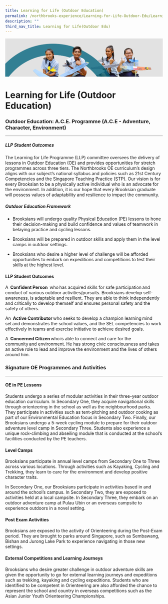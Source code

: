 ```yaml
---
title: Learning for Life (Outdoor Education)
permalink: /northbrooks-experience/Learning-for-Life-Outdoor-Edu/Learning-for-Life-Outdoor-Education/
description: ""
third_nav_title: Learning for Life(Outdoor Edu)
---
```

![](/images/northbrooks%20experience.jpg)

Learning for Life (Outdoor Education)
=====================================

### Outdoor Education: A.C.E. Programme (A.C.E - Adventure, Character, Environment)
----------------------------------------
##### LLP Student Outcomes

The Learning for Life Programme (LLP) committee oversees the delivery of lessons in Outdoor Education (OE) and provides opportunities for stretch programmes across three tiers. The Northbrooks OE curriculum’s design aligns with our subject’s national syllabus and policies such as 21st Century Competencies and the Singapore Teaching Practice (STP). Our vision is for every Brooksian to be a physically active individual who is an advocate for the environment. In addition, it is our hope that every Brooksian graduate will possess values of adaptability and resilience to impact the community.  

##### Outdoor Education Framework

* Brooksians will undergo quality Physical Education (PE) lessons to hone their decision-making and build confidence and values of teamwork in belaying practice and cycling lessons. 
* Brooksians will be prepared in outdoor skills and apply them in the level camps in outdoor settings. 

* Brooksians who desire a higher level of challenge will be afforded opportunities to embark on expeditions and competitions to test their skills at the highest level. 

#### LLP Student Outcomes

A  **Confident Person**  who has acquired skills for safe participation and conduct of various outdoor activities/pursuits. Brooksians develop self-awareness, is adaptable and resilient. They are able to think independently and critically to develop themself and ensures personal safety and the safety of others. 

An  **Active Contributor** who seeks to develop a champion learning mind set and demonstrates the school values, and the SEL competencies to work effectively in teams and exercise initiative to achieve desired goals. 

A  **Concerned Citizen** who is able to connect and care for the community and environment. He has strong civic consciousness and takes an active role to lead and improve the environment and the lives of others around him.

### Signature OE Programmes and Activities 
----------------------------------------

#### OE in PE Lessons

Students undergo a series of modular activities in their three-year outdoor education curriculum. In Secondary One, they acquire navigational skills through orienteering in the school as well as the neighbourhood parks. They participate in activities such as tent-pitching and outdoor cooking as part of our Environmental Education focus in Secondary Two. Finally, our Brooksians undergo a 5-week cycling module to prepare for their outdoor adventure level camp in Secondary Three. Students also experience a unique rock-climbing and abseiling module that is conducted at the school’s facilities conducted by the PE teachers. 

####  Level Camps

Brooksians participate in annual level camps from Secondary One to Three across various locations. Through activities such as Kayaking, Cycling and Trekking, they learn to care for the environment and develop positive character traits.  

In Secondary One, our Brooksians participate in activities based in and around the school’s campus. In Secondary Two, they are exposed to activities held at a local campsite. In Secondary Three, they embark on an outdoor adventure camp at Pulau Ubin or an overseas campsite to experience outdoors in a novel setting.  
 
#### Post Exam Activities

Brooksians are exposed to the activity of Orienteering during the Post-Exam period. They are brought to parks around Singapore, such as Sembawang, Bishan and Jurong Lake Park to experience navigating in those new settings.  

#### External Competitions and Learning Journeys

Brooksians who desire greater challenge in outdoor adventure skills are given the opportunity to go for external learning journeys and expeditions such as trekking, kayaking and cycling expeditions. Students who are identified to be competent in Orienteering are also afforded the chance to represent the school and country in overseas competitions such as the Asian Junior Youth Orienteering Championships.